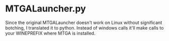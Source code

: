 # MTGALauncher.py
Since the original MTGALauncher doesn't work on Linux without significant botching, I translated it to python. Instead of windows calls it'll make calls to your WINEPREFIX where MTGA is installed.
